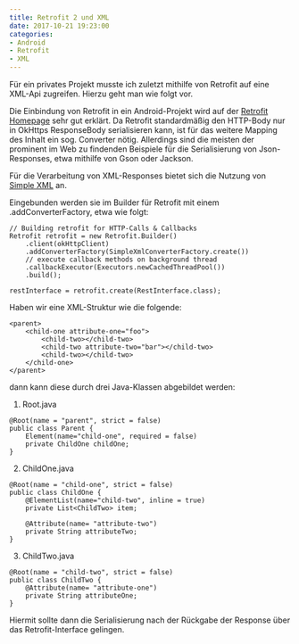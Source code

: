 ```yaml
---
title: Retrofit 2 und XML
date: 2017-10-21 19:23:00
categories:
- Android
- Retrofit
- XML
---
```


Für ein privates Projekt musste ich zuletzt mithilfe von Retrofit auf eine XML-Api zugreifen. Hierzu geht man wie folgt vor.

Die Einbindung von Retrofit in ein Android-Projekt wird auf der [Retrofit Homepage](http://square.github.io/retrofit/) sehr gut erklärt. Da Retrofit standardmäßig den HTTP-Body nur in OkHttps ResponseBody serialisieren kann, ist für das weitere Mapping des Inhalt ein sog. Converter nötig. Allerdings sind die meisten der prominent im Web zu findenden Beispiele für die Serialisierung von Json-Responses, etwa mithilfe von Gson oder Jackson.

Für die Verarbeitung von XML-Responses bietet sich die Nutzung von [Simple XML](http://simple.sourceforge.net/) an.

Eingebunden werden sie im Builder für Retrofit mit einem .addConverterFactory, etwa wie folgt:

```
// Building retrofit for HTTP-Calls & Callbacks
Retrofit retrofit = new Retrofit.Builder()
	.client(okHttpClient)
	.addConverterFactory(SimpleXmlConverterFactory.create())
	// execute callback methods on background thread
	.callbackExecutor(Executors.newCachedThreadPool())
	.build();

restInterface = retrofit.create(RestInterface.class);
```

Haben wir eine XML-Struktur wie die folgende:
```
<parent>
	<child-one attribute-one="foo">
		<child-two></child-two>
		<child-two attribute-two="bar"></child-two>
		<child-two></child-two>
	</child-one>
</parent>
```

dann kann diese durch drei Java-Klassen abgebildet werden:
1. Root.java
```
@Root(name = "parent", strict = false)
public class Parent {
	Element(name="child-one", required = false)
	private ChildOne childOne;
}
```

2. ChildOne.java
```
@Root(name = "child-one", strict = false)
public class ChildOne {
	@ElementList(name="child-two", inline = true)
	private List<ChildTwo> item;

	@Attribute(name= "attribute-two")
    private String attributeTwo;
}
```

3. ChildTwo.java
```
@Root(name = "child-two", strict = false)
public class ChildTwo {
	@Attribute(name= "attribute-one")
    private String attributeOne;
}
```

Hiermit sollte dann die Serialisierung nach der Rückgabe der Response über das Retrofit-Interface gelingen.